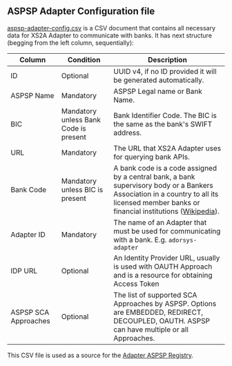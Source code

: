 ## ASPSP Adapter Configuration file

[aspsp-adapter-config.csv](../xs2a-adapter-aspsp-registry/src/main/resources/aspsp-adapter-config.csv) is a CSV document 
that contains all necessary data for XS2A Adapter to communicate with banks. It has next structure (begging from the left column, 
sequentially):

|Column|Condition|Description|
|------|---------|-----------|
|ID|Optional|UUID v4, if no ID provided it will be generated automatically.|
|ASPSP Name|Mandatory|ASPSP Legal name or Bank Name.|
|BIC|Mandatory unless Bank Code is present|Bank Identifier Code. The BIC is the same as the bank's SWIFT address.|
|URL|Mandatory|The URL that XS2A Adapter uses for querying bank APIs.|
|Bank Code|Mandatory unless BIC is present|A bank code is a code assigned by a central bank, a bank supervisory body or a Bankers Association in a country to all its licensed member banks or financial institutions ([Wikipedia](https://en.wikipedia.org/wiki/Bank_code#:~:text=A%20bank%20code%20is%20a,member%20banks%20or%20financial%20institutions.&text=The%20term%20%22bank%20code%22%20is,printed%20on%20a%20credit%20card.)).|
|Adapter ID|Mandatory|The name of an Adapter that must be used for communicating with a bank. E.g. `adorsys-adapter`|
|IDP URL|Optional|An Identity Provider URL, usually is used with OAUTH Approach and is a resource for obtaining Access Token|
|ASPSP SCA Approaches|Optional|The list of supported SCA Approaches by ASPSP. Options are EMBEDDED, REDIRECT, DECOUPLED, OAUTH. ASPSP can have multiple or all Approaches.|

This CSV file is used as a source for the [Adapter ASPSP Registry](aspsp_registry.md). 